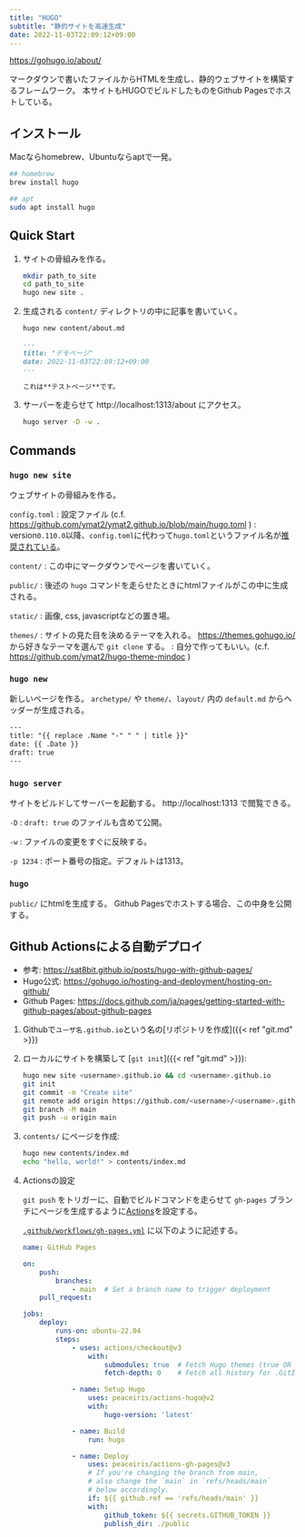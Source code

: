 ```yaml
---
title: "HUGO"
subtitle: "静的サイトを高速生成"
date: 2022-11-03T22:09:12+09:00
---
```


https://gohugo.io/about/

マークダウンで書いたファイルからHTMLを生成し、静的ウェブサイトを構築するフレームワーク。
本サイトもHUGOでビルドしたものをGithub Pagesでホストしている。


## インストール

Macならhomebrew、Ubuntuならaptで一発。

```sh
## homebrew
brew install hugo

## apt
sudo apt install hugo
```


## Quick Start

1. サイトの骨組みを作る。

	```sh
	mkdir path_to_site
	cd path_to_site
	hugo new site .
	```

1. 生成される `content/` ディレクトリの中に記事を書いていく。

	```sh
	hugo new content/about.md
	```

	```md
	---
	title: "デモページ"
	date: 2022-11-03T22:09:12+09:00
	---

	これは**テストページ**です。
	```

2. サーバーを走らせて http://localhost:1313/about にアクセス。

	```sh
	hugo server -D -w .
	```


## Commands

### `hugo new site`

ウェブサイトの骨組みを作る。

`config.toml`
:	設定ファイル (c.f. https://github.com/ymat2/ymat2.github.io/blob/main/hugo.toml )
:	version`0.110.0`以降、`config.toml`に代わって`hugo.toml`というファイル名が[推奨されている](https://gohugo.io/getting-started/configuration/#hugotoml-vs-configtoml)。

`content/`
:	この中にマークダウンでページを書いていく。

`public/`
:	後述の `hugo` コマンドを走らせたときにhtmlファイルがこの中に生成される。

`static/`
:	画像, css, javascriptなどの置き場。

`themes/`
:	サイトの見た目を決めるテーマを入れる。
	https://themes.gohugo.io/ から好きなテーマを選んで `git clone` する。
:	自分で作ってもいい。(c.f. https://github.com/ymat2/hugo-theme-mindoc )


### `hugo new`

新しいページを作る。
`archetype/` や `theme/`、`layout/` 内の `default.md` からヘッダーが生成される。

```txt
---
title: "{{ replace .Name "-" " " | title }}"
date: {{ .Date }}
draft: true
---
```


### `hugo server`

サイトをビルドしてサーバーを起動する。
http://localhost:1313 で閲覧できる。

`-D`
:	`draft: true` のファイルも含めて公開。

`-w`
:	ファイルの変更をすぐに反映する。

`-p 1234`
:	ポート番号の指定。デフォルトは1313。


### `hugo`

`public/` にhtmlを生成する。
Github Pagesでホストする場合、この中身を公開する。


## Github Actionsによる自動デプロイ

- 参考: https://sat8bit.github.io/posts/hugo-with-github-pages/
- Hugo公式: https://gohugo.io/hosting-and-deployment/hosting-on-github/
- Github Pages: https://docs.github.com/ja/pages/getting-started-with-github-pages/about-github-pages

1. Githubで`ユーザ名.github.io`という名の[リポジトリを作成]({{< ref "git.md" >}})

1. ローカルにサイトを構築して [`git init`]({{< ref "git.md" >}}):

	```sh
	hugo new site <username>.github.io && cd <username>.github.io
	git init
	git commit -m "Create site"
	git remote add origin https://github.com/<username>/<username>.github.io.git
	git branch -M main
	git push -u origin main
	```

1. `contents/` にページを作成:

	```sh
	hugo new contents/index.md
	echo "hello, world!" > contents/index.md
	```

1. Actionsの設定

	`git push` をトリガーに、自動でビルドコマンドを走らせて
	`gh-pages` ブランチにページを生成するように[Actions](https://github.co.jp/features/actions)を設定する。

	[`.github/workflows/gh-pages.yml`](https://github.com/ymat2/ymat2.github.io/blob/main/.github/workflows/gh-pages.yml)
	に以下のように記述する。

	```yml
	name: GitHub Pages

	on:
		push:
			branches:
				- main  # Set a branch name to trigger deployment
		pull_request:

	jobs:
		deploy:
			runs-on: ubuntu-22.04
			steps:
				- uses: actions/checkout@v3
					with:
						submodules: true  # Fetch Hugo themes (true OR recursive)
						fetch-depth: 0    # Fetch all history for .GitInfo and .Lastmod

				- name: Setup Hugo
					uses: peaceiris/actions-hugo@v2
					with:
						hugo-version: 'latest'

				- name: Build
					run: hugo

				- name: Deploy
					uses: peaceiris/actions-gh-pages@v3
					# If you're changing the branch from main,
					# also change the `main` in `refs/heads/main`
					# below accordingly.
					if: ${{ github.ref == 'refs/heads/main' }}
					with:
						github_token: ${{ secrets.GITHUB_TOKEN }}
						publish_dir: ./public
	```
